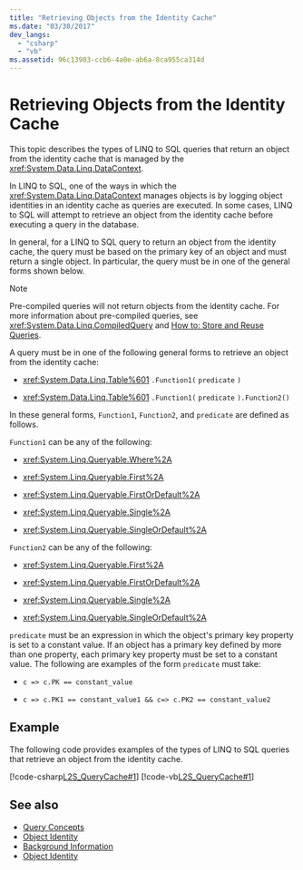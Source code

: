 ```yaml
---
title: "Retrieving Objects from the Identity Cache"
ms.date: "03/30/2017"
dev_langs: 
  - "csharp"
  - "vb"
ms.assetid: 96c13903-ccb6-4a0e-ab6a-8ca955ca314d
---
```

# Retrieving Objects from the Identity Cache
This topic describes the types of LINQ to SQL queries that return an object from the identity cache that is managed by the <xref:System.Data.Linq.DataContext>.  
  
 In LINQ to SQL, one of the ways in which the <xref:System.Data.Linq.DataContext> manages objects is by logging object identities in an identity cache as queries are executed. In some cases, LINQ to SQL will attempt to retrieve an object from the identity cache before executing a query in the database.  
  
 In general, for a LINQ to SQL query to return an object from the identity cache, the query must be based on the primary key of an object and must return a single object. In particular, the query must be in one of the general forms shown below.  
  
> [!NOTE]
>  Pre-compiled queries will not return objects from the identity cache. For more information about pre-compiled queries, see <xref:System.Data.Linq.CompiledQuery> and [How to: Store and Reuse Queries](../../../../../../docs/framework/data/adonet/sql/linq/how-to-store-and-reuse-queries.md).  
  
 A query must be in one of the following general forms to retrieve an object from the identity cache:  
  
-   <xref:System.Data.Linq.Table%601> `.Function1(` `predicate` `)`  
  
-   <xref:System.Data.Linq.Table%601> `.Function1(` `predicate` `).Function2()`  
  
 In these general forms, `Function1`, `Function2`, and `predicate` are defined as follows.  
  
 `Function1` can be any of the following:  
  
-   <xref:System.Linq.Queryable.Where%2A>  
  
-   <xref:System.Linq.Queryable.First%2A>  
  
-   <xref:System.Linq.Queryable.FirstOrDefault%2A>  
  
-   <xref:System.Linq.Queryable.Single%2A>  
  
-   <xref:System.Linq.Queryable.SingleOrDefault%2A>  
  
 `Function2` can be any of the following:  
  
-   <xref:System.Linq.Queryable.First%2A>  
  
-   <xref:System.Linq.Queryable.FirstOrDefault%2A>  
  
-   <xref:System.Linq.Queryable.Single%2A>  
  
-   <xref:System.Linq.Queryable.SingleOrDefault%2A>  
  
 `predicate` must be an expression in which the object's primary key property is set to a constant value. If an object has a primary key defined by more than one property, each primary key property must be set to a constant value. The following are examples of the form `predicate` must take:  
  
-   `c => c.PK == constant_value`  
  
-   `c => c.PK1 == constant_value1 && c=> c.PK2 == constant_value2`  
  
## Example  
 The following code provides examples of the types of LINQ to SQL queries that retrieve an object from the identity cache.  
  
 [!code-csharp[L2S_QueryCache#1](../../../../../../samples/snippets/csharp/VS_Snippets_Data/l2s_querycache/cs/program.cs#1)]
 [!code-vb[L2S_QueryCache#1](../../../../../../samples/snippets/visualbasic/VS_Snippets_Data/l2s_querycache/vb/module1.vb#1)]  
  
## See also
- [Query Concepts](../../../../../../docs/framework/data/adonet/sql/linq/query-concepts.md)
- [Object Identity](../../../../../../docs/framework/data/adonet/sql/linq/object-identity.md)
- [Background Information](../../../../../../docs/framework/data/adonet/sql/linq/background-information.md)
- [Object Identity](../../../../../../docs/framework/data/adonet/sql/linq/object-identity.md)
